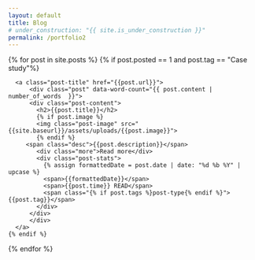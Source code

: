 ```yaml
---
layout: default
title: Blog
# under_construction: "{{ site.is_under_construction }}"
permalink: /portfolio2
---
```


<div id="post-container" class="block">
  {% for post in site.posts %}
    {% if post.posted == 1 and post.tag == "Case study"%}
  
      <a class="post-title" href="{{post.url}}">
          <div class="post" data-word-count="{{ post.content | number_of_words  }}">
          <div class="post-content">
            <h2>{{post.title}}</h2>
            {% if post.image %}
            <img class="post-image" src="{{site.baseurl}}/assets/uploads/{{post.image}}">
            {% endif %}
         <span class="desc">{{post.description}}</span>
            <div class="more">Read more</div>
            <div class="post-stats">
              {% assign formattedDate = post.date | date: "%d %b %Y" | upcase %}
              <span>{{formattedDate}}</span>
              <span>{{post.time}} READ</span>
              <span class="{% if post.tags %}post-type{% endif %}">{{post.tag}}</span>
            </div>
          </div>
          </div>
      </a>
    {% endif %}
  {% endfor %}
    </div>